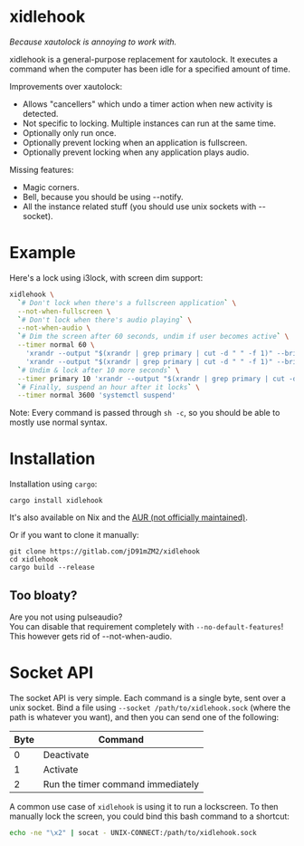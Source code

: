 # xidlehook

*Because xautolock is annoying to work with.*

xidlehook is a general-purpose replacement for xautolock. It executes a command
when the computer has been idle for a specified amount of time.

Improvements over xautolock:
 - Allows "cancellers" which undo a timer action when new activity is detected.
 - Not specific to locking. Multiple instances can run at the same time.
 - Optionally only run once.
 - Optionally prevent locking when an application is fullscreen.
 - Optionally prevent locking when any application plays audio.

Missing features:
 - Magic corners.
 - Bell, because you should be using --notify.
 - All the instance related stuff (you should use unix sockets with --socket).

# Example

Here's a lock using i3lock, with screen dim support:

```Bash
xidlehook \
  `# Don't lock when there's a fullscreen application` \
  --not-when-fullscreen \
  `# Don't lock when there's audio playing` \
  --not-when-audio \
  `# Dim the screen after 60 seconds, undim if user becomes active` \
  --timer normal 60 \
    'xrandr --output "$(xrandr | grep primary | cut -d " " -f 1)" --brightness .1'  \
    'xrandr --output "$(xrandr | grep primary | cut -d " " -f 1)" --brightness 1' \
  `# Undim & lock after 10 more seconds` \
  --timer primary 10 'xrandr --output "$(xrandr | grep primary | cut -d " " -f 1)" --brightness 1; i3lock' "" \
  `# Finally, suspend an hour after it locks` \
  --timer normal 3600 'systemctl suspend'
```

Note: Every command is passed through `sh -c`, so you should be able to mostly use normal syntax.

# Installation

Installation using `cargo`:

```
cargo install xidlehook
```

It's also available on Nix and the [AUR (not officially maintained)](https://aur.archlinux.org/packages/xidlehook/).

Or if you want to clone it manually:

```
git clone https://gitlab.com/jD91mZM2/xidlehook
cd xidlehook
cargo build --release
```

## Too bloaty?

Are you not using pulseaudio?  
You can disable that requirement completely with `--no-default-features`!  
This however gets rid of --not-when-audio.

# Socket API

The socket API is very simple. Each command is a single byte, sent over a unix
socket. Bind a file using `--socket /path/to/xidlehook.sock` (where the path is
whatever you want), and then you can send one of the following:

| Byte | Command                           |
| ---  | ---                               |
| 0    | Deactivate                        |
| 1    | Activate                          |
| 2    | Run the timer command immediately |

A common use case of `xidlehook` is using it to run a lockscreen. To then
manually lock the screen, you could bind this bash command to a shortcut:

```Bash
echo -ne "\x2" | socat - UNIX-CONNECT:/path/to/xidlehook.sock
```
